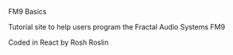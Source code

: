 FM9 Basics

Tutorial site to help users program the Fractal Audio Systems FM9

Coded in React by Rosh Roslin
